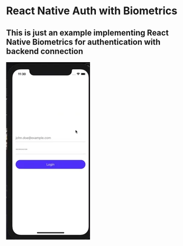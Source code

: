 # React Native Auth with Biometrics

## This is just an example implementing React Native Biometrics for authentication with backend connection

![Gif](./docs/example.gif)